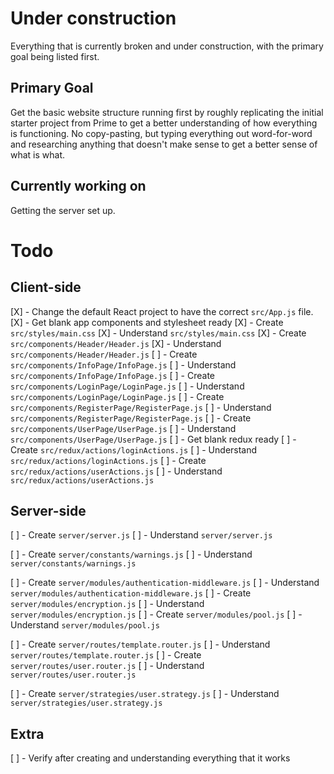 # Under construction
Everything that is currently broken and under construction, with the primary goal being listed first.

## Primary Goal
Get the basic website structure running first by roughly replicating the initial starter project from Prime to get a better understanding of how everything is functioning. No copy-pasting, but typing everything out word-for-word and researching anything that doesn't make sense to get a better sense of what is what.

## Currently working on
Getting the server set up.

# Todo

## Client-side
[X] - Change the default React project to have the correct `src/App.js` file.
[X] - Get blank app components and stylesheet ready
[X] - Create `src/styles/main.css`
[X] - Understand `src/styles/main.css`
[X] - Create `src/components/Header/Header.js`
[X] - Understand `src/components/Header/Header.js`
[ ] - Create `src/components/InfoPage/InfoPage.js`
[ ] - Understand `src/components/InfoPage/InfoPage.js`
[ ] - Create `src/components/LoginPage/LoginPage.js`
[ ] - Understand `src/components/LoginPage/LoginPage.js`
[ ] - Create `src/components/RegisterPage/RegisterPage.js`
[ ] - Understand `src/components/RegisterPage/RegisterPage.js`
[ ] - Create `src/components/UserPage/UserPage.js`
[ ] - Understand `src/components/UserPage/UserPage.js`
[ ] - Get blank redux ready
[ ] - Create `src/redux/actions/loginActions.js`
[ ] - Understand `src/redux/actions/loginActions.js`
[ ] - Create `src/redux/actions/userActions.js`
[ ] - Understand `src/redux/actions/userActions.js`

## Server-side
[ ] - Create `server/server.js`
[ ] - Understand `server/server.js`

[ ] - Create `server/constants/warnings.js`
[ ] - Understand `server/constants/warnings.js`

[ ] - Create `server/modules/authentication-middleware.js`
[ ] - Understand `server/modules/authentication-middleware.js`
[ ] - Create `server/modules/encryption.js`
[ ] - Understand `server/modules/encryption.js`
[ ] - Create `server/modules/pool.js`
[ ] - Understand `server/modules/pool.js`

[ ] - Create `server/routes/template.router.js`
[ ] - Understand `server/routes/template.router.js`
[ ] - Create `server/routes/user.router.js`
[ ] - Understand `server/routes/user.router.js`

[ ] - Create `server/strategies/user.strategy.js`
[ ] - Understand `server/strategies/user.strategy.js`

## Extra
[ ] - Verify after creating and understanding everything that it works